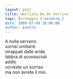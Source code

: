 ```yaml
---
layout: post
title: Umiliato Da Un Sorriso
tags: [scheggia d'essenza,]
date: 2009-07-09 10:06:00
author: pietro
---
```

A nulla servono<br/>sorrisi umilianti<br/>strappati dalle aride<br/>labbra di sconosciuti<br/>addio<br/>vorreste un sorriso<br/>ma non avrete il mio.
